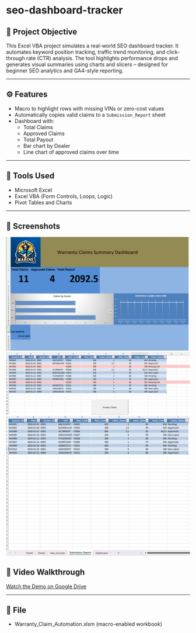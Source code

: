 # seo-dashboard-tracker


## 🎯 Project Objective
This Excel VBA project simulates a real-world SEO dashboard tracker. It automates keyword position tracking, traffic trend monitoring, and click-through rate (CTR) analysis. The tool highlights performance drops and generates visual summaries using charts and slicers – designed for beginner SEO analytics and GA4-style reporting.


---

## ⚙️ Features
- Macro to highlight rows with missing VINs or zero-cost values
- Automatically copies valid claims to a `Submission_Report` sheet
- Dashboard with:
  - Total Claims
  - Approved Claims
  - Total Payout
  - Bar chart by Dealer
  - Line chart of approved claims over time

---

## 🧰 Tools Used
- Microsoft Excel
- Excel VBA (Form Controls, Loops, Logic)
- Pivot Tables and Charts

---

## 📸 Screenshots


![Dashboard](Dashboard%20.png)
![Raw Invoices](Raw_Invoices%20with%20red%20highlights.png)
![Submission Report](Submission_Report.png)

## 🎥 Video Walkthrough

[Watch the Demo on Google Drive](https://drive.google.com/file/d/1fvKyAb23zy683c3xN65AajQzALXJAijp/view?usp=sharing)




---

## 📁 File
- Warranty_Claim_Automation.xlsm (macro-enabled workbook)
